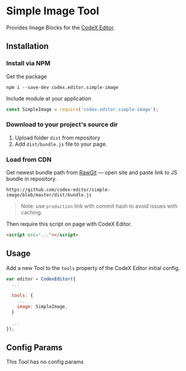 # Simple Image Tool

Provides Image Blocks for the [CodeX Editor](https://ifmo.su/editor).

## Installation

### Install via NPM

Get the package

```shell
npm i --save-dev codex.editor.simple-image
```

Include module at your application

```javascript
const SimpleImage = require('codex.editor.simple-image');
```

### Download to your project's source dir

1. Upload folder `dist` from repository
2. Add `dist/bundle.js` file to your page.

### Load from CDN

Get newest bundle path from [RawGit](https://rawgit.com) — open site and paste link to JS bundle in repository.

`https://github.com/codex-editor/simple-image/blob/master/dist/bundle.js`

> Note: use `production` link with commit hash to avoid issues with caching.

Then require this script on page with CodeX Editor.

```html
<script src="..."></script>
```

## Usage

Add a new Tool to the `tools` property of the CodeX Editor initial config.

```javascript
var editor = CodexEditor({
  ...
  
  tools: {
    ...
    image: SimpleImage,
  }
  
  ...
});
```

## Config Params

This Tool has no config params
